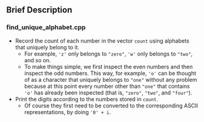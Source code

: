 ## Brief Description

### find_unique_alphabet.cpp

* Record the count of each number in the vector `count` using alphabets that uniquely belong to it.
	* For example, `'z'` only belongs to `"zero"`, `'w'` only belongs to `"two"`, and so on.
	* To make things simple, we first inspect the even numbers and then inspect the odd numbers. This way, for example, `'o'` can be thought of as a character that uniquely belongs to `"one"` without any problem because at this point every number other than `"one"` that contains `'o'` has already been inspected (that is, `"zero"`, `"two"`, and `"four"`).
* Print the digits according to the numbers stored in `count`.
	* Of course they first need to be converted to the corresponding ASCII representations, by doing `'0' + i`.